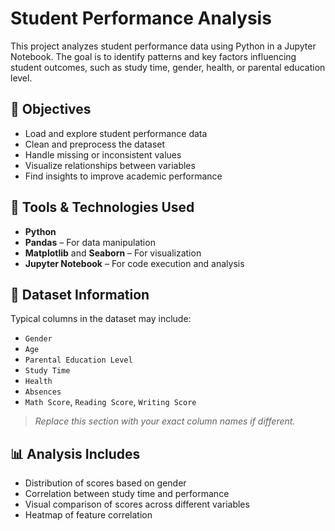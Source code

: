 # Student Performance Analysis

This project analyzes student performance data using Python in a Jupyter Notebook. The goal is to identify patterns and key factors influencing student outcomes, such as study time, gender, health, or parental education level.

## 🎯 Objectives

- Load and explore student performance data
- Clean and preprocess the dataset
- Handle missing or inconsistent values
- Visualize relationships between variables
- Find insights to improve academic performance

## 🧰 Tools & Technologies Used

- **Python**
- **Pandas** – For data manipulation
- **Matplotlib** and **Seaborn** – For visualization
- **Jupyter Notebook** – For code execution and analysis



## 🧪 Dataset Information

Typical columns in the dataset may include:
- `Gender`
- `Age`
- `Parental Education Level`
- `Study Time`
- `Health`
- `Absences`
- `Math Score`, `Reading Score`, `Writing Score`

> *Replace this section with your exact column names if different.*

## 📊 Analysis Includes

- Distribution of scores based on gender
- Correlation between study time and performance
- Visual comparison of scores across different variables
- Heatmap of feature correlation


